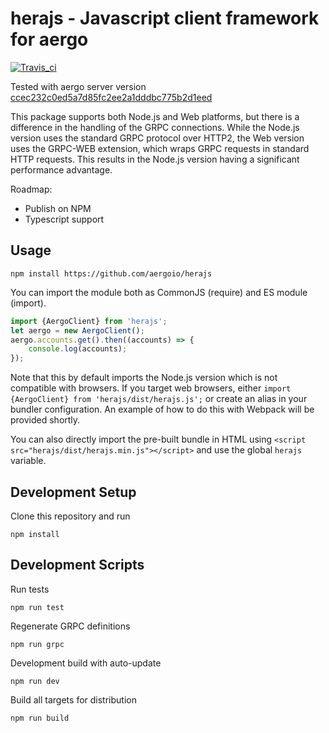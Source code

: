 # herajs - Javascript client framework for aergo

[![Travis_ci](https://travis-ci.org/aergoio/herajs.svg?branch=master)](https://travis-ci.org/aergoio/herajs)

Tested with aergo server version
[ccec232c0ed5a7d85fc2ee2a1dddbc775b2d1eed](https://github.com/aergoio/aergo/tree/ccec232c0ed5a7d85fc2ee2a1dddbc775b2d1eed)

This package supports both Node.js and Web platforms, but there is a difference in the handling of the GRPC connections. While the Node.js version uses the standard GRPC protocol over HTTP2, the Web version uses the GRPC-WEB extension, which wraps GRPC requests in standard HTTP requests. This results in the Node.js version having a significant performance advantage.

Roadmap:

- Publish on NPM
- Typescript support

## Usage

```console
npm install https://github.com/aergoio/herajs
```

You can import the module both as CommonJS (require) and ES module (import).

```javascript
import {AergoClient} from 'herajs';
let aergo = new AergoClient();
aergo.accounts.get().then((accounts) => {
    console.log(accounts);
});
```

Note that this by default imports the Node.js version which is not compatible with browsers. If you target web browsers, either `import {AergoClient} from 'herajs/dist/herajs.js';` or create an alias in your bundler configuration. An example of how to do this with Webpack will be provided shortly.

You can also directly import the pre-built bundle in HTML using `<script src="herajs/dist/herajs.min.js"></script>` and use the global `herajs` variable.

## Development Setup

Clone this repository and run

```console
npm install
```

## Development Scripts

Run tests

```console
npm run test
```

Regenerate GRPC definitions

```console
npm run grpc
```

Development build with auto-update

```console
npm run dev
```

Build all targets for distribution

```console
npm run build
```
